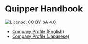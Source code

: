 # Quipper Handbook

[![License: CC BY-SA 4.0](https://img.shields.io/badge/License-CC%20BY--SA%204.0-lightgrey.svg)](http://creativecommons.org/licenses/by-sa/4.0/)

- [Company Profile (English)](./company-profile-en.md)
- [Company Profile (Japanese)](http://bit.ly/2GfeABo_Quipper_companyprofile)

